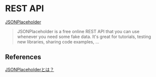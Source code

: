 # REST API

[JSONPlaceholder](http://jsonplaceholder.typicode.com/)

> JSONPlaceholder is a free online REST API that you can use whenever you need some fake data. 
It's great for tutorials, testing new libraries, sharing code examples, ...

## References
[JSONPlaceholderとは？](https://h5y1m141.github.io/step-up-javascript/doc/use_jsonplaceholder_with_chrome.html)
